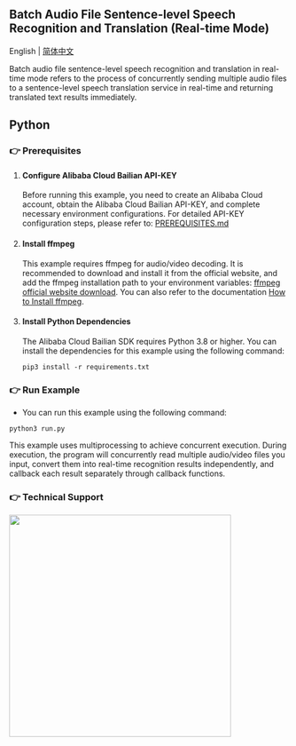 [comment]: # (title and brief introduction of the sample)
## Batch Audio File Sentence-level Speech Recognition and Translation (Real-time Mode)

English | [简体中文](./README.md)

Batch audio file sentence-level speech recognition and translation in real-time mode refers to the process of concurrently sending multiple audio files to a sentence-level speech translation service in real-time and returning translated text results immediately.

## Python

[comment]: # (prerequisites)
### :point_right: Prerequisites

1. #### Configure Alibaba Cloud Bailian API-KEY

    Before running this example, you need to create an Alibaba Cloud account, obtain the Alibaba Cloud Bailian API-KEY, and complete necessary environment configurations. For detailed API-KEY configuration steps, please refer to: [PREREQUISITES.md](../../../../PREREQUISITES.md)

2. #### Install ffmpeg

    This example requires ffmpeg for audio/video decoding. It is recommended to download and install it from the official website, and add the ffmpeg installation path to your environment variables: [ffmpeg official website download](https://www.ffmpeg.org/download.html). You can also refer to the documentation [How to Install ffmpeg](../../../docs/QA/ffmpeg_en.md).

3. #### Install Python Dependencies

    The Alibaba Cloud Bailian SDK requires Python 3.8 or higher. You can install the dependencies for this example using the following command:
    ```commandline
    pip3 install -r requirements.txt
    ```

[comment]: # (how to run the sample and expected results)
### :point_right: Run Example
- You can run this example using the following command:

```commandline
python3 run.py
```

This example uses multiprocessing to achieve concurrent execution. During execution, the program will concurrently read multiple audio/video files you input, convert them into real-time recognition results independently, and callback each result separately through callback functions.

[comment]: # (technical support of the sample)
### :point_right: Technical Support
<img src="https://dashscope.oss-cn-beijing.aliyuncs.com/samples/audio/group-en.png" width="400"/>